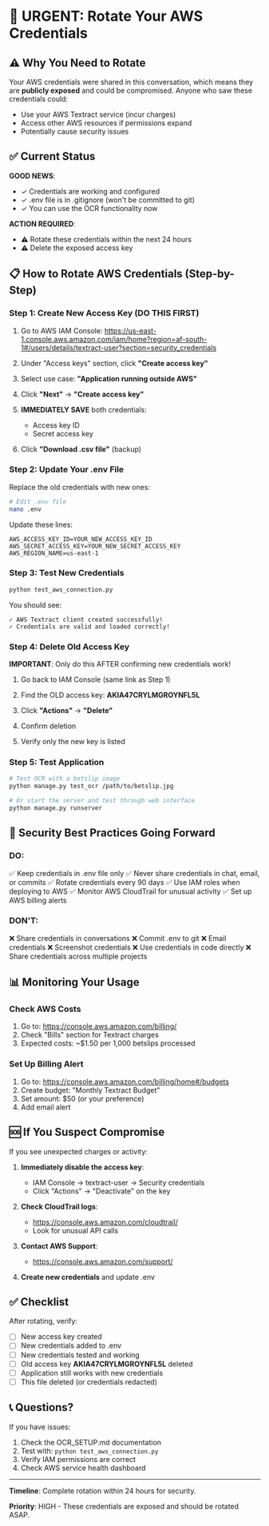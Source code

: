 # 🚨 URGENT: Rotate Your AWS Credentials

## ⚠️ Why You Need to Rotate

Your AWS credentials were shared in this conversation, which means they are **publicly exposed** and could be compromised. Anyone who saw these credentials could:
- Use your AWS Textract service (incur charges)
- Access other AWS resources if permissions expand
- Potentially cause security issues

## ✅ Current Status

**GOOD NEWS**:
- ✓ Credentials are working and configured
- ✓ .env file is in .gitignore (won't be committed to git)
- ✓ You can use the OCR functionality now

**ACTION REQUIRED**:
- ⚠️ Rotate these credentials within the next 24 hours
- ⚠️ Delete the exposed access key

## 📋 How to Rotate AWS Credentials (Step-by-Step)

### Step 1: Create New Access Key (DO THIS FIRST)

1. Go to AWS IAM Console:
   https://us-east-1.console.aws.amazon.com/iam/home?region=af-south-1#/users/details/textract-user?section=security_credentials

2. Under "Access keys" section, click **"Create access key"**

3. Select use case: **"Application running outside AWS"**

4. Click **"Next"** → **"Create access key"**

5. **IMMEDIATELY SAVE** both credentials:
   - Access key ID
   - Secret access key

6. Click **"Download .csv file"** (backup)

### Step 2: Update Your .env File

Replace the old credentials with new ones:

```bash
# Edit .env file
nano .env
```

Update these lines:
```env
AWS_ACCESS_KEY_ID=YOUR_NEW_ACCESS_KEY_ID
AWS_SECRET_ACCESS_KEY=YOUR_NEW_SECRET_ACCESS_KEY
AWS_REGION_NAME=us-east-1
```

### Step 3: Test New Credentials

```bash
python test_aws_connection.py
```

You should see:
```
✓ AWS Textract client created successfully!
✓ Credentials are valid and loaded correctly!
```

### Step 4: Delete Old Access Key

**IMPORTANT**: Only do this AFTER confirming new credentials work!

1. Go back to IAM Console (same link as Step 1)

2. Find the OLD access key: **AKIA47CRYLMGROYNFL5L**

3. Click **"Actions"** → **"Delete"**

4. Confirm deletion

5. Verify only the new key is listed

### Step 5: Test Application

```bash
# Test OCR with a betslip image
python manage.py test_ocr /path/to/betslip.jpg

# Or start the server and test through web interface
python manage.py runserver
```

## 🔐 Security Best Practices Going Forward

### DO:
✅ Keep credentials in .env file only
✅ Never share credentials in chat, email, or commits
✅ Rotate credentials every 90 days
✅ Use IAM roles when deploying to AWS
✅ Monitor AWS CloudTrail for unusual activity
✅ Set up AWS billing alerts

### DON'T:
❌ Share credentials in conversations
❌ Commit .env to git
❌ Email credentials
❌ Screenshot credentials
❌ Use credentials in code directly
❌ Share credentials across multiple projects

## 📊 Monitoring Your Usage

### Check AWS Costs
1. Go to: https://console.aws.amazon.com/billing/
2. Check "Bills" section for Textract charges
3. Expected costs: ~$1.50 per 1,000 betslips processed

### Set Up Billing Alert
1. Go to: https://console.aws.amazon.com/billing/home#/budgets
2. Create budget: "Monthly Textract Budget"
3. Set amount: $50 (or your preference)
4. Add email alert

## 🆘 If You Suspect Compromise

If you see unexpected charges or activity:

1. **Immediately disable the access key**:
   - IAM Console → textract-user → Security credentials
   - Click "Actions" → "Deactivate" on the key

2. **Check CloudTrail logs**:
   - https://console.aws.amazon.com/cloudtrail/
   - Look for unusual API calls

3. **Contact AWS Support**:
   - https://console.aws.amazon.com/support/

4. **Create new credentials** and update .env

## ✅ Checklist

After rotating, verify:

- [ ] New access key created
- [ ] New credentials added to .env
- [ ] New credentials tested and working
- [ ] Old access key **AKIA47CRYLMGROYNFL5L** deleted
- [ ] Application still works with new credentials
- [ ] This file deleted (or credentials redacted)

## 📞 Questions?

If you have issues:
1. Check the OCR_SETUP.md documentation
2. Test with: `python test_aws_connection.py`
3. Verify IAM permissions are correct
4. Check AWS service health dashboard

---

**Timeline**: Complete rotation within 24 hours for security.

**Priority**: HIGH - These credentials are exposed and should be rotated ASAP.

